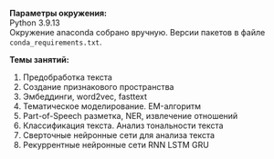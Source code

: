 __Параметры окружения:__<br>
Python 3.9.13<br>
Окружение anaconda собрано вручную. Версии пакетов в файле `conda_requirements.txt`.


__Темы занятий:__
1. Предобработка текста
2. Создание признакового пространства
3. Эмбеддинги, word2vec, fasttext
4. Тематическое моделирование. EM-алгоритм
5. Part-of-Speech разметка, NER, извлечение отношений
6. Классификация текста. Анализ тональности текста
7. Сверточные нейронные сети для анализа текста
8. Рекуррентные нейронные сети RNN LSTM GRU
